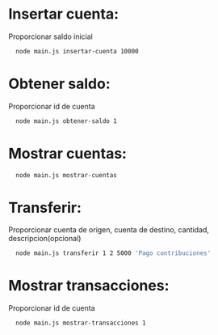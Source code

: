 # Insertar cuenta:

Proporcionar saldo inicial

```sh
  node main.js insertar-cuenta 10000
```

# Obtener saldo:

Proporcionar id de cuenta

```sh
  node main.js obtener-saldo 1
```

# Mostrar cuentas:

```sh
  node main.js mostrar-cuentas
```

# Transferir:

Proporcionar cuenta de origen, cuenta de destino, cantidad, descripcion(opcional)

```sh
  node main.js transferir 1 2 5000 'Pago contribuciones'
```

# Mostrar transacciones:

Proporcionar id de cuenta

```sh
  node main.js mostrar-transacciones 1
```
